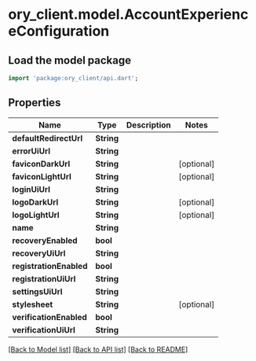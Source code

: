 # ory_client.model.AccountExperienceConfiguration

## Load the model package
```dart
import 'package:ory_client/api.dart';
```

## Properties
Name | Type | Description | Notes
------------ | ------------- | ------------- | -------------
**defaultRedirectUrl** | **String** |  | 
**errorUiUrl** | **String** |  | 
**faviconDarkUrl** | **String** |  | [optional] 
**faviconLightUrl** | **String** |  | [optional] 
**loginUiUrl** | **String** |  | 
**logoDarkUrl** | **String** |  | [optional] 
**logoLightUrl** | **String** |  | [optional] 
**name** | **String** |  | 
**recoveryEnabled** | **bool** |  | 
**recoveryUiUrl** | **String** |  | 
**registrationEnabled** | **bool** |  | 
**registrationUiUrl** | **String** |  | 
**settingsUiUrl** | **String** |  | 
**stylesheet** | **String** |  | [optional] 
**verificationEnabled** | **bool** |  | 
**verificationUiUrl** | **String** |  | 

[[Back to Model list]](../README.md#documentation-for-models) [[Back to API list]](../README.md#documentation-for-api-endpoints) [[Back to README]](../README.md)


